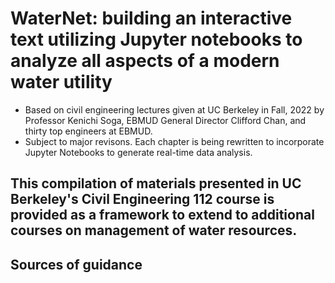 # WaterNet: building an interactive text utilizing Jupyter notebooks to analyze all aspects of a modern water utility
- Based on civil engineering lectures given at UC Berkeley in Fall, 2022 by Professor Kenichi Soga, EBMUD General Director Clifford Chan, and thirty top engineers at EBMUD.
- Subject to major revisons. Each chapter is being rewritten to incorporate Jupyter Notebooks to generate real-time data analysis.
## This compilation of materials presented in UC Berkeley's Civil Engineering 112 course is provided as a framework to extend to additional courses on management of water resources.
## Sources of guidance
